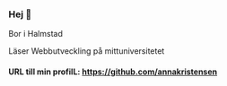 ### Hej 👋

Bor i Halmstad

Läser Webbutveckling på mittuniversitetet

#### URL till min profilL: https://github.com/annakristensen
